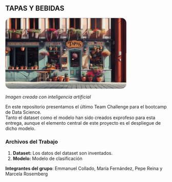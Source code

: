 ## TAPAS Y BEBIDAS 
<img src="imagen/bar.jpg" alt="Imagen creada con inteligencia artificial y editada con Microsoft Paint" style="border-radius: 15px; width: 75%;">

*Imagen creada con inteligencia artificial*

En este repositorio presentamos el último Team Challenge para el bootcamp de Data Science.  
Tanto el dataset como el modelo han sido creados exprofeso para esta entrega, aunque el elemento central de este proyecto es el despliegue de dicho modelo.

### Archivos del Trabajo

1. **Dataset:** Los datos del dataset son inventados.
2. **Modelo:** Modelo de clasificación

**Integrantes del grupo**: Emmanuel Collado, María Fernández, Pepe Reina y Marcela Rosemberg
